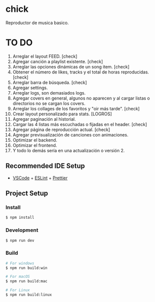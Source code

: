 # chick

Reproductor de musica basico.

# TO DO

1. Arreglar el layout FEED. [check]
2. Agregar canción a playlist existente. [check]
3. Arreglar las opciones dinámicas de un song item. [check]
4. Obtener el número de likes, tracks y el total de horas reproducidas. [check]
5. Arreglar barra de búsqueda. [check]
6. Agregar settings.
7. Arreglar logs, son demasiados logs.
8. Agregar covers en general, algunos no aparecen y al cargar listas o directorios no se cargan los covers.
9. Arreglar los collages de los favoritos y "oir más tarde". [check]
10. Crear layout personalizado para stats. [LOGROS]
11. Agregar paginación al historial.
12. Cargar las 4 listas más escuchadas o fijadas en el header. [check]
13. Agregar página de reproducción actual. [check]
14. Agregar previsualización de canciones con animaciones.
15. Optimizar el backend.
16. Optimizar el frontend.
17. Y todo lo demás sería en una actualización o versión 2.

## Recommended IDE Setup

- [VSCode](https://code.visualstudio.com/) + [ESLint](https://marketplace.visualstudio.com/items?itemName=dbaeumer.vscode-eslint) + [Prettier](https://marketplace.visualstudio.com/items?itemName=esbenp.prettier-vscode)

## Project Setup

### Install

```bash
$ npm install
```

### Development

```bash
$ npm run dev
```

### Build

```bash
# For windows
$ npm run build:win

# For macOS
$ npm run build:mac

# For Linux
$ npm run build:linux
```
